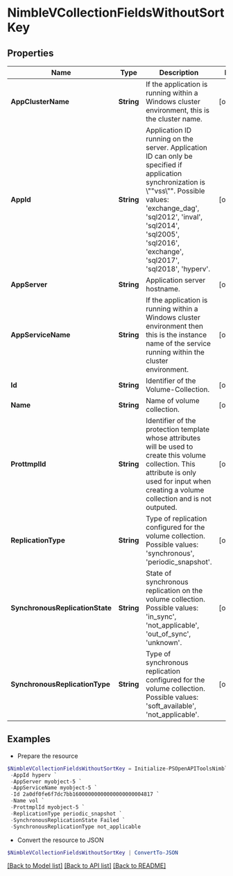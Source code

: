 # NimbleVCollectionFieldsWithoutSortKey
## Properties

Name | Type | Description | Notes
------------ | ------------- | ------------- | -------------
**AppClusterName** | **String** | If the application is running within a Windows cluster environment, this is the cluster name. | [optional] 
**AppId** | **String** | Application ID running on the server. Application ID can only be specified if application synchronization is \\&quot;&quot;vss\\&quot;&quot;.  Possible values: &#39;exchange_dag&#39;, &#39;sql2012&#39;, &#39;inval&#39;, &#39;sql2014&#39;, &#39;sql2005&#39;, &#39;sql2016&#39;, &#39;exchange&#39;, &#39;sql2017&#39;, &#39;sql2018&#39;, &#39;hyperv&#39;. | [optional] 
**AppServer** | **String** | Application server hostname. | [optional] 
**AppServiceName** | **String** | If the application is running within a Windows cluster environment then this is the instance name of the service running within the cluster environment. | [optional] 
**Id** | **String** | Identifier of the Volume-Collection. | [optional] 
**Name** | **String** | Name of volume collection. | [optional] 
**ProttmplId** | **String** | Identifier of the protection template whose attributes will be used to create this volume collection. This attribute is only used for input when creating a volume collection and is not outputed. | [optional] 
**ReplicationType** | **String** | Type of replication configured for the volume collection. Possible values: &#39;synchronous&#39;, &#39;periodic_snapshot&#39;. | [optional] 
**SynchronousReplicationState** | **String** | State of synchronous replication on the volume collection. Possible values: &#39;in_sync&#39;, &#39;not_applicable&#39;, &#39;out_of_sync&#39;, &#39;unknown&#39;. | [optional] 
**SynchronousReplicationType** | **String** | Type of synchronous replication configured for the volume collection. Possible values: &#39;soft_available&#39;, &#39;not_applicable&#39;. | [optional] 

## Examples

- Prepare the resource
```powershell
$NimbleVCollectionFieldsWithoutSortKey = Initialize-PSOpenAPIToolsNimbleVCollectionFieldsWithoutSortKey  -AppClusterName myobject-5 `
 -AppId hyperv `
 -AppServer myobject-5 `
 -AppServiceName myobject-5 `
 -Id 2a0df0fe6f7dc7bb16000000000000000000004817 `
 -Name vol `
 -ProttmplId myobject-5 `
 -ReplicationType periodic_snapshot `
 -SynchronousReplicationState Failed `
 -SynchronousReplicationType not_applicable
```

- Convert the resource to JSON
```powershell
$NimbleVCollectionFieldsWithoutSortKey | ConvertTo-JSON
```

[[Back to Model list]](../README.md#documentation-for-models) [[Back to API list]](../README.md#documentation-for-api-endpoints) [[Back to README]](../README.md)

